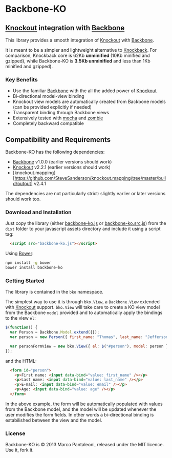 # Backbone-KO

## [Knockout][] integration with [Backbone][] ##

This library provides a smooth integration of [Knockout][] with [Backbone][].

It is meant to be a simpler and lightweight alternative to [Knockback][]. For comparison, Knockback core is 62Kb **unminified** (10Kb minified and gzipped), while Backbone-KO is **3.5Kb unminified** and less than 1Kb minified and gzipped).

### Key Benefits ###

* Use the familiar [Backbone][] with the all the added power of [Knockout][]
* Bi-directional model-view binding
* Knockout view models are automatically created from Backbone models (can be provided explicitly if needed)
* Transparent binding through Backbone views
* Extensively tested with [mocha][] and [zombie][]
* Completely backward compatible

## Compatibility and Requirements

Backbone-KO has the following dependencies:

* [Backbone][] v1.0.0 (earlier versions should work)
* [Knockout][] v2.2.1 (earlier versions should work)
* [knockout.mapping][https://github.com/SteveSanderson/knockout.mapping/tree/master/build/output] v2.4.1

The dependencies are not particularly strict: slightly earlier or later versions should work too.

### Download and Installation ###

Just copy the library (either [backbone-ko.js](https://raw.github.com/panta/backbone-ko/master/dist/backbone-ko.js) or [backbone-ko.src.js](https://raw.github.com/panta/backbone-ko/master/dist/backbone-ko.src.js)) from the `dist` folder to your javascript assets directory and include it using a script tag:

```html
  <script src="backbone-ko.js"></script>
```

Using [Bower][]:

```bash
npm install -g bower
bower install backbone-ko
```

### Getting Started ###

The library is contained in the `bko` namespace.

The simplest way to use it is through `bko.View`, a `Backbone.View` extended with [Knockout][] support.
`bko.View` will take care to create a KO view model from the Backbone `model` provided and to automatically apply the bindings to the view `el`:

```javascript
$(function() {
  var Person = Backbone.Model.extend({});
  var person = new Person({ first_name: "Thomas", last_name: "Jefferson", age: 83 });

  var personFormView = new bko.View({ el: $("#person"), model: person });
});
```

and the HTML:

```html
  <form id="person">
    <p>First name: <input data-bind="value: first_name" /></p>
    <p>Last name: <input data-bind="value: last_name" /></p>
    <p>E-mail: <input data-bind="value: email" /></p>
    <p>Age: <input data-bind="value: age" /></p>
  </form>
```

In the above example, the form will be automatically populated with values from the Backbone model, and the model will be updated whenever the user modifies the form fields. In other words a bi-directional binding is estabilished between the view and the model.

### License ###

Backbone-KO is © 2013 Marco Pantaleoni, released under the MIT licence. Use it, fork it.

[Knockout]: http://knockoutjs.com
[Backbone]: http://backbonejs.org
[Knockback]: http://kmalakoff.github.io/knockback
[Backbone-KO]: http://github.com/panta/backbone-ko
[Bower]: http://bower.io
[mocha]: http://mochajs.org/
[zombie]: http://zombie.labnotes.org
[CoffeeScript]: http://jashkenas.github.com/coffee-script/
[Node.js]: http://nodejs.org/
[Jasmine]: http://pivotal.github.com/jasmine/
